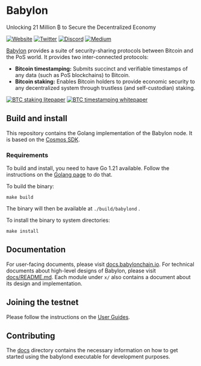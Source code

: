 # Babylon

Unlocking 21 Million ₿ to Secure the Decentralized Economy

[![Website](https://badgen.net/badge/icon/Website?label=)](https://babylonchain.io)
[![Twitter](https://badgen.net/badge/icon/twitter?icon=twitter&label)](https://twitter.com/babylon_chain)
[![Discord](https://badgen.net/badge/icon/discord?icon=discord&label)](https://discord.com/invite/babylonglobal)
[![Medium](https://badgen.net/badge/icon/medium?icon=medium&label)](https://medium.com/babylonchain-io)

[Babylon](https://babylonchain.io) provides a suite of security-sharing
protocols between Bitcoin and the PoS world. It provides two inter-connected
protocols:

- **Bitcoin timestamping:** Submits succinct and verifiable timestamps of any
  data (such as PoS blockchains) to Bitcoin.
- **Bitcoin staking:** Enables Bitcoin holders to provide economic security to
  any decentralized system through trustless (and self-custodian) staking.

[![BTC staking
litepaper](https://badgen.net/badge/icon/BTC%20staking%20litepaper?label=)](https://docs.babylonchain.io/assets/files/btc_staking_litepaper-32bfea0c243773f0bfac63e148387aef.pdf)
[![BTC timestamping
whitepaper](https://badgen.net/badge/icon/BTC%20timestamping%20whitepaper?label=)](https://arxiv.org/abs/2207.08392)

## Build and install

This repository contains the Golang implementation of the Babylon node. It is
based on the [Cosmos SDK](https://github.com/cosmos/cosmos-sdk).

### Requirements

To build and install, you need to have Go 1.21 available. Follow the
instructions on the [Golang page](https://go.dev/doc/install) to do that.

To build the binary:

```console
make build
```

The binary will then be available at `./build/babylond` .

To install the binary to system directories:

```console
make install
```

## Documentation

For user-facing documents, please visit
[docs.babylonchain.io](https://docs.babylonchain.io). For technical documents
about high-level designs of Babylon, please visit
[docs/README.md](./docs/README.md). Each module under `x/` also contains a
document about its design and implementation.

## Joining the testnet

Please follow the instructions on the [User
Guides](https://docs.babylonchain.io/docs/user-guides/).

## Contributing

The [docs](./docs) directory contains the necessary information on how to get
started using the babylond executable for development purposes.
